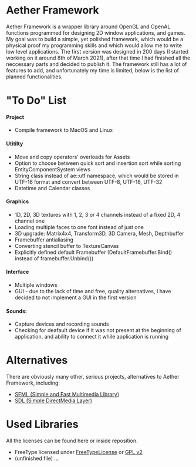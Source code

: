 # Aether Framework
Aether Framework is a wrapper library around OpenGL and OpenAL functions programmed for designing 2D window applications, and games.
My goal was to build a simple, yet polished framework, which would be a physical proof my programming skills and which would allow me to write low level applications.
The first version was designed in 200 days (I started working on it around 8th of March 2021), after that time I had finished all the neccessary parts and decided to publish it.
The framework still has a lot of features to add, and unfortunately my time is limited, below is the list of planned functionalities.

# "To Do" List
#### Project
- Compile framework to MacOS and Linux
#### Utitilty
- Move and copy operators' overloads for Assets
- Option to choose between quick sort and insertion sort while sorting EntityComponentSystem views
- String class instead of ae::utf namespace, which would be stored in UTF-16 format and convert between UTF-8, UTF-16, UTF-32
- Datetime and Calendar classes
#### Graphics
- 1D, 2D, 3D textures with 1, 2, 3 or 4 channels instead of a fixed 2D, 4 channel one
- Loading multiple faces to one font instead of just one
- 3D upgrade: Matrix4x4, Transform3D, 3D Camera, Mesh, Depthbuffer
- Framebuffer antialiasing
- Converting stencil buffer to TextureCanvas
- Explicitly defined default Framebuffer (DefaultFramebuffer.Bind() instead of framebuffer.Unbind())
#### Interface
- Multiple windows
- GUI - due to the lack of time and free, quality alternatives, I have decided to not implement a GUI in the first version
#### Sounds:
- Capture devices and recording sounds
- Checking for deafault device if it was not present at the beginning of application, 
and ability to connect it while application is running

# Alternatives
There are obviously many other, serious projects, alternatives to Aether Framework, including:
- [SFML (Simple and Fast Multimedia Library)](https://www.sfml-dev.org/)
- [SDL (Simple DirectMedia Layer)](https://www.libsdl.org/)

# Used Libraries
All the licenses can be found here or inside reposition.
- FreeType licensed under [FreeTypeLicense](_LICENSE_) or [GPL v2](_LICENSE)
- (unfinished file) ...
